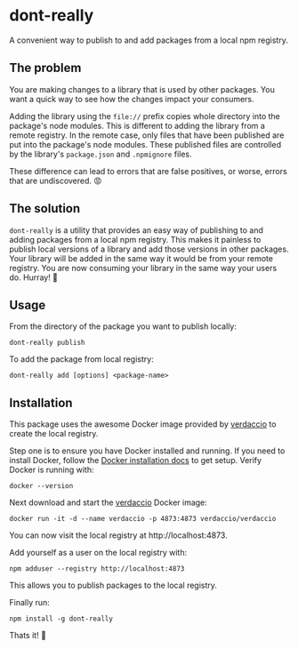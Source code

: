# dont-really

A convenient way to publish to and add packages from a local npm registry.

## The problem

You are making changes to a library that is used by other packages. You want a quick way to see how the changes impact your consumers.

Adding the library using the `file://` prefix copies whole directory into the package's node modules. This is different to adding the library from a remote registry. In the remote case, only files that have been published are put into the package's node modules. These published files are controlled by the library's `package.json` and `.npmignore` files.

These difference can lead to errors that are false positives, or worse, errors that are undiscovered. 😡

## The solution

`dont-really` is a utility that provides an easy way of publishing to and adding packages from a local npm registry. This makes it painless to publish local versions of a library and add those versions in other packages. Your library will be added in the same way it would be from your remote registry. You are now consuming your library in the same way your users do. Hurray! 🙌

## Usage

From the directory of the package you want to publish locally:

```
dont-really publish
```

To add the package from local registry:

```
dont-really add [options] <package-name>
```

## Installation

This package uses the awesome Docker image provided by [verdaccio](https://github.com/verdaccio/verdaccio) to create the local registry.

Step one is to ensure you have Docker installed and running. If you need to install Docker, follow the [Docker installation docs](https://docs.docker.com/install/) to get setup. Verify Docker is running with:

```
docker --version
```

Next download and start the [verdaccio](https://github.com/verdaccio/verdaccio) Docker image:

```
docker run -it -d --name verdaccio -p 4873:4873 verdaccio/verdaccio
```

You can now visit the local registry at http://localhost:4873.

Add yourself as a user on the local registry with:

```
npm adduser --registry http://localhost:4873
```

This allows you to publish packages to the local registry.

Finally run:

```
npm install -g dont-really
```

Thats it! 🎉
